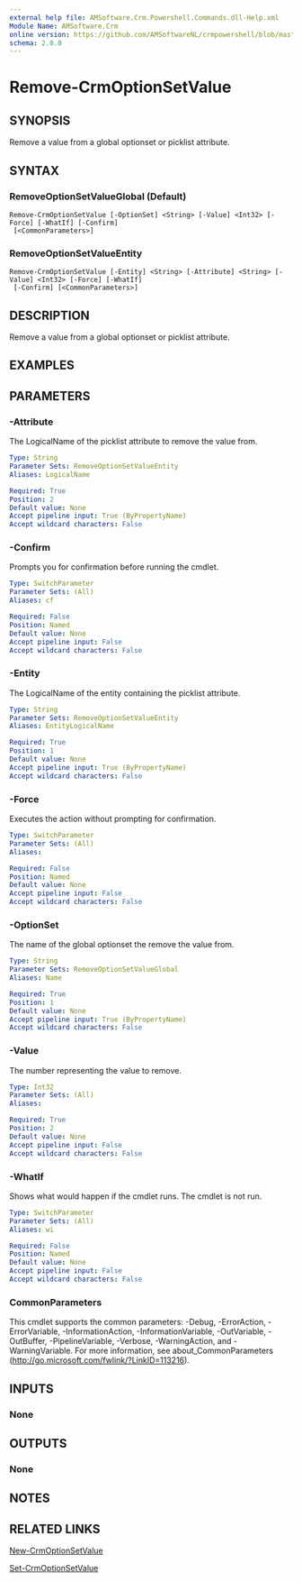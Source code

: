 ```yaml
---
external help file: AMSoftware.Crm.Powershell.Commands.dll-Help.xml
Module Name: AMSoftware.Crm
online version: https://github.com/AMSoftwareNL/crmpowershell/blob/master/docs/Remove-CrmOptionSetValue.md
schema: 2.0.0
---
```


# Remove-CrmOptionSetValue

## SYNOPSIS
Remove a value from a global optionset or picklist attribute.

## SYNTAX

### RemoveOptionSetValueGlobal (Default)
```
Remove-CrmOptionSetValue [-OptionSet] <String> [-Value] <Int32> [-Force] [-WhatIf] [-Confirm]
 [<CommonParameters>]
```

### RemoveOptionSetValueEntity
```
Remove-CrmOptionSetValue [-Entity] <String> [-Attribute] <String> [-Value] <Int32> [-Force] [-WhatIf]
 [-Confirm] [<CommonParameters>]
```

## DESCRIPTION
Remove a value from a global optionset or picklist attribute.

## EXAMPLES

## PARAMETERS

### -Attribute
The LogicalName of the picklist attribute to remove the value from.

```yaml
Type: String
Parameter Sets: RemoveOptionSetValueEntity
Aliases: LogicalName

Required: True
Position: 2
Default value: None
Accept pipeline input: True (ByPropertyName)
Accept wildcard characters: False
```

### -Confirm
Prompts you for confirmation before running the cmdlet.

```yaml
Type: SwitchParameter
Parameter Sets: (All)
Aliases: cf

Required: False
Position: Named
Default value: None
Accept pipeline input: False
Accept wildcard characters: False
```

### -Entity
The LogicalName of the entity containing the picklist attribute.

```yaml
Type: String
Parameter Sets: RemoveOptionSetValueEntity
Aliases: EntityLogicalName

Required: True
Position: 1
Default value: None
Accept pipeline input: True (ByPropertyName)
Accept wildcard characters: False
```

### -Force
Executes the action without prompting for confirmation.

```yaml
Type: SwitchParameter
Parameter Sets: (All)
Aliases: 

Required: False
Position: Named
Default value: None
Accept pipeline input: False
Accept wildcard characters: False
```

### -OptionSet
The name of the global optionset the remove the value from.

```yaml
Type: String
Parameter Sets: RemoveOptionSetValueGlobal
Aliases: Name

Required: True
Position: 1
Default value: None
Accept pipeline input: True (ByPropertyName)
Accept wildcard characters: False
```

### -Value
The number representing the value to remove.

```yaml
Type: Int32
Parameter Sets: (All)
Aliases: 

Required: True
Position: 2
Default value: None
Accept pipeline input: False
Accept wildcard characters: False
```

### -WhatIf
Shows what would happen if the cmdlet runs.
The cmdlet is not run.

```yaml
Type: SwitchParameter
Parameter Sets: (All)
Aliases: wi

Required: False
Position: Named
Default value: None
Accept pipeline input: False
Accept wildcard characters: False
```

### CommonParameters
This cmdlet supports the common parameters: -Debug, -ErrorAction, -ErrorVariable, -InformationAction, -InformationVariable, -OutVariable, -OutBuffer, -PipelineVariable, -Verbose, -WarningAction, and -WarningVariable. For more information, see about_CommonParameters (http://go.microsoft.com/fwlink/?LinkID=113216).

## INPUTS

### None

## OUTPUTS

### None

## NOTES

## RELATED LINKS

[New-CrmOptionSetValue](New-CrmOptionSetValue.md)

[Set-CrmOptionSetValue](Set-CrmOptionSetValue.md)
